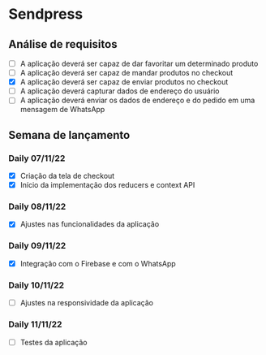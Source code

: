 # Sendpress

## Análise de requisitos

- [ ] A aplicação deverá ser capaz de dar favoritar um determinado produto
- [ ] A aplicação deverá ser capaz de mandar produtos no checkout
- [x] A aplicação deverá ser capaz de enviar produtos no checkout
- [ ] A aplicação deverá capturar dados de endereço do usuário
- [ ] A aplicação deverá enviar os dados de endereço e do pedido em uma mensagem de WhatsApp

## Semana de lançamento

### Daily 07/11/22

- [x] Criação da tela de checkout
- [x] Início da implementação dos reducers e context API

### Daily 08/11/22

- [x] Ajustes nas funcionalidades da aplicação

### Daily 09/11/22

- [x] Integração com o Firebase e com o WhatsApp

### Daily 10/11/22

- [ ] Ajustes na responsividade da aplicação

### Daily 11/11/22

- [ ] Testes da aplicação
